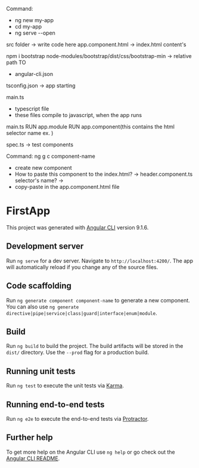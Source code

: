 Command:
- ng new my-app
- cd my-app
- ng serve --open

src folder -> write code here
app.component.html -> index.html <app-root> content's

npm i bootstrap
node-modules/bootstrap/dist/css/bootstrap-min -> relative path TO
- angular-cli.json

tsconfig.json -> app starting

main.ts 
- typescript file
- these files compile to javascript, when the app runs

main.ts RUN app.module RUN app.component(this contains the html selector name ex. <app-route>)

spec.ts -> test components

Command: ng g c component-name
- create new component
- How to paste this component to the index.html? -> header.component.ts selector's name? -> <app-header>
- copy-paste in the app.component.html file



# FirstApp

This project was generated with [Angular CLI](https://github.com/angular/angular-cli) version 9.1.6.

## Development server

Run `ng serve` for a dev server. Navigate to `http://localhost:4200/`. The app will automatically reload if you change any of the source files.

## Code scaffolding

Run `ng generate component component-name` to generate a new component. You can also use `ng generate directive|pipe|service|class|guard|interface|enum|module`.

## Build

Run `ng build` to build the project. The build artifacts will be stored in the `dist/` directory. Use the `--prod` flag for a production build.

## Running unit tests

Run `ng test` to execute the unit tests via [Karma](https://karma-runner.github.io).

## Running end-to-end tests

Run `ng e2e` to execute the end-to-end tests via [Protractor](http://www.protractortest.org/).

## Further help

To get more help on the Angular CLI use `ng help` or go check out the [Angular CLI README](https://github.com/angular/angular-cli/blob/master/README.md).
